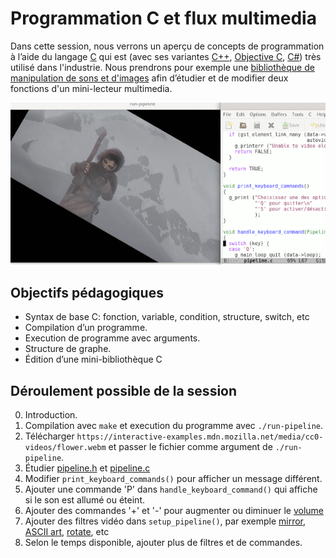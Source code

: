 # Programmation C et flux multimedia

Dans cette session, nous verrons un aperçu de concepts de programmation à l’aide du langage [C](https://fr.wikipedia.org/wiki/C_(langage)) qui est (avec ses variantes [C++](https://fr.wikipedia.org/wiki/C%2B%2B), [Objective C](https://fr.wikipedia.org/wiki/Objective-C), [C#](https://fr.wikipedia.org/wiki/C_sharp)) très utilisé dans l'industrie. Nous prendrons pour exemple une [bibliothèque de manipulation de sons et d'images](https://fr.wikipedia.org/wiki/GStreamer) afin d’étudier et de modifier deux fonctions d'un mini-lecteur multimedia.

![Capture d’écran](https://raw.githubusercontent.com/AECS-17/AECS-informatique/master/c-multimedia/capture.png)

## Objectifs pédagogiques

* Syntax de base C: fonction, variable, condition, structure, switch, etc
* Compilation d’un programme.
* Execution de programme avec arguments.
* Structure de graphe.
* Édition d’une mini-bibliothèque C

## Déroulement possible de la session

0. Introduction.
1. Compilation avec `make` et execution du programme avec `./run-pipeline`.
2. Télécharger `https://interactive-examples.mdn.mozilla.net/media/cc0-videos/flower.webm` et passer le fichier comme argument de `./run-pipeline`.
3. Étudier [pipeline.h](https://github.com/AECS-17/AECS-informatique/blob/master/c-multimedia/pipeline.h) et [pipeline.c](https://github.com/AECS-17/AECS-informatique/blob/master/c-multimedia/pipeline.c)
4. Modifier `print_keyboard_commands()` pour afficher un message différent.
5. Ajouter une commande 'P' dans `handle_keyboard_command()` qui affiche si
   le son est allumé ou éteint.
6. Ajouter des commandes '+' et '-' pour augmenter ou diminuer le
   [volume](https://gstreamer.freedesktop.org/documentation/volume/index.html?gi-language=c#volume:volume)
6. Ajouter des filtres vidéo dans `setup_pipeline()`, par exemple
   [mirror](https://gstreamer.freedesktop.org/documentation/geometrictransform/mirror.html?gi-language=c),
   [ASCII art](https://gstreamer.freedesktop.org/documentation/aasink/aatv.html?gi-language=c#aatv),
   [rotate](https://gstreamer.freedesktop.org/documentation/geometrictransform/rotate.html?gi-language=c#rotate), etc
8. Selon le temps disponible, ajouter plus de filtres et de commandes.
